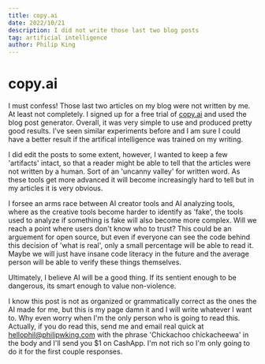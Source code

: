 ```yaml
---
title: copy.ai
date: 2022/10/21
description: I did not write those last two blog posts
tag: artificial intelligence
author: Philip King
---
```


# copy.ai

I must confess! Those last two articles on my blog were not written by me. At least not completely.
I signed up for a free trial of [copy.ai](https://www.copy.ai/) and used the blog post generator.
Overall, it was very simple to use and produced pretty good results. I've seen similar experiments before and I am sure I could
have a better result if the artifical intelligence was trained on my writing. 

I did edit the posts to some extent, however, I wanted to keep a few 'artifacts' intact, so that a reader might be able to tell that the articles were
not written by a human. Sort of an 'uncanny valley' for written word. As these tools get more advanced it will become increasingly hard to tell but in my articles 
it is very obvious. 

I forsee an arms race between AI creator tools and AI analyzing tools, where as the creative tools become harder to identify as 'fake', the tools used to analyze
if something is fake will also become more complex. Will we reach a point where users don't know who to trust? This could be an arguement for open source, but even if
everyone can see the code behind this decision of 'what is real', only a small percentage will be able to read it. Maybe we will just have insane code literacy in the
future and the average person will be able to verify these things themselves. 

Ultimately, I believe AI will be a good thing. If its sentient enough to be dangerous, its smart enough to value non-violence. 

I know this post is not as organized or grammatically correct as the ones the AI made for me, but this is my page damn it and I will write whatever I want to. 
Why even worry when I'm the only person who is going to read this. Actually, if you do read this, send me and email real quick at hellophil@philipwking.com with 
the phrase 'Chickachoo chickacheewa' in the body and I'll send
you $1 on CashApp. I'm not rich so I'm only going to do it for the first couple responses.
